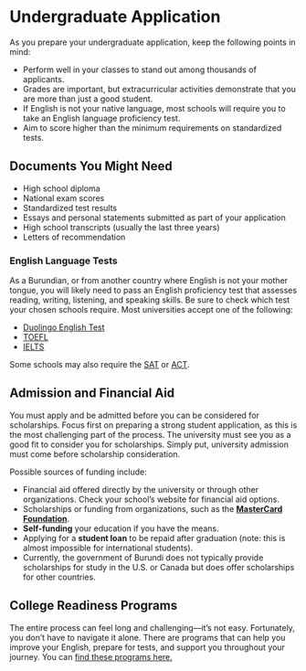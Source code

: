# Undergraduate Application

As you prepare your undergraduate application, keep the following points in mind:

- Perform well in your classes to stand out among thousands of applicants.  
- Grades are important, but extracurricular activities demonstrate that you are more than just a good student.  
- If English is not your native language, most schools will require you to take an English language proficiency test.  
- Aim to score higher than the minimum requirements on standardized tests.

## Documents You Might Need

- High school diploma  
- National exam scores  
- Standardized test results  
- Essays and personal statements submitted as part of your application  
- High school transcripts (usually the last three years)  
- Letters of recommendation  

### English Language Tests

As a Burundian, or from another country where English is not your mother tongue, you will likely need to pass an English proficiency test that assesses reading, writing, listening, and speaking skills. Be sure to check which test your chosen schools require. Most universities accept one of the following:

- [Duolingo English Test](https://englishtest.duolingo.com/home)  
- [TOEFL](https://www.ets.org/toefl)  
- [IELTS](https://www.ielts.org/)  

Some schools may also require the [SAT](https://collegereadiness.collegeboard.org/sat) or [ACT](https://www.act.org/).

## Admission and Financial Aid

You must apply and be admitted before you can be considered for scholarships. Focus first on preparing a strong student application, as this is the most challenging part of the process. The university must see you as a good fit to consider you for scholarships. Simply put, university admission must come before scholarship consideration.

Possible sources of funding include:

- Financial aid offered directly by the university or through other organizations. Check your school’s website for financial aid options.  
- Scholarships or funding from organizations, such as the [**MasterCard Foundation**](https://mastercardfdn.org/).  
- **Self-funding** your education if you have the means.  
- Applying for a **student loan** to be repaid after graduation (note: this is almost impossible for international students).  
- Currently, the government of Burundi does not typically provide scholarships for study in the U.S. or Canada but does offer scholarships for other countries.

## College Readiness Programs

The entire process can feel long and challenging—it’s not easy. Fortunately, you don’t have to navigate it alone. There are programs that can help you improve your English, prepare for tests, and support you throughout your journey. You can [find these programs here.](/uni-guide/college-readiness-programs/)

